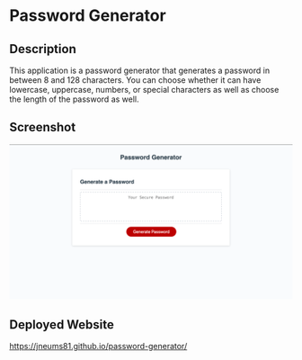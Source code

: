 # Password Generator

## Description
This application is a password generator that generates a password in between 8 and 128 characters. You can choose whether it can have lowercase, uppercase, numbers, or special characters as well as choose the length of the password as well.

## Screenshot
![Alt text](<Screen Shot 2023-09-21 at 9.54.13 PM.png>)

## Deployed Website
https://jneums81.github.io/password-generator/